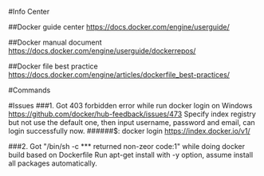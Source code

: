 #Info Center

##Docker guide center
https://docs.docker.com/engine/userguide/

##Docker manual document
https://docs.docker.com/engine/userguide/dockerrepos/

##Docker file best practice
https://docs.docker.com/engine/articles/dockerfile_best-practices/

#Commands

#Issues
###1. Got 403 forbidden error while run docker login on Windows
https://github.com/docker/hub-feedback/issues/473
Specify index registry but not use the default one, then input username, password and email, can login successfully now.
######$: docker login  https://index.docker.io/v1/

###2. Got "/bin/sh -c *** returned non-zeor code:1" while doing docker build based on Dockerfile
Run apt-get install with -y option, assume install all packages automatically.
